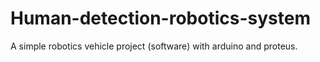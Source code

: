 # Human-detection-robotics-system
A simple robotics vehicle project (software) with arduino and proteus.

